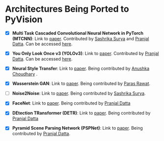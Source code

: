 # Architectures Being Ported to PyVision

- [x] **Multi Task Cascaded Convolutional Neural Network in PyTorch (MTCNN)**: Link to [paper](https://arxiv.org/pdf/1604.02878.pdf). Contributed by [Sashrika Surya](https://github.com/sashrika15) and [Pranjal Datta](https://github.com/pranjaldatta). Can be accessed [here](https://github.com/pranjaldatta/PyVision/tree/master/pyvision/mtcnn).

- [x] **You Only Look Once v3 (YOLOv3)**: Link to [paper](https://arxiv.org/pdf/1804.02767.pdf). Contributed by [Pranjal Datta](https://github.com/pranjaldatta). Can be accessed [here](https://github.com/pranjaldatta/PyVision/tree/master/pyvision/detection/yolov3).

- [x] **Neural Style Transfer**: Link to [paper](https://arxiv.org/pdf/1508.06576.pdf). Being contributed by [Anushka Choudhary](https://github.com/Anushka0805) .

- [x] **Wasserstein GAN**: Link to [paper](https://arxiv.org/pdf/1701.07875.pdf). Being contributed by [Paras Rawat](https://github.com/TrizteX).

- [ ] **Noise2Noise**: Link to [paper](https://arxiv.org/pdf/1803.04189.pdf). Being contributed by [Sashrika Surya](https://github.com/sashrika15).

- [x] **FaceNet**: Link to [paper](https://arxiv.org/pdf/1503.03832.pdf). Being contributed by [Pranjal Datta](https://github.com/pranjaldatta)

- [x] **DEtection TRansformer (DETR)**: Link to [paper](https://scontent.fccu3-1.fna.fbcdn.net/v/t39.8562-6/101177000_245125840263462_1160672288488554496_n.pdf?_nc_cat=104&_nc_sid=ae5e01&_nc_ohc=sU420_xbxT8AX9LfbKI&_nc_ht=scontent.fccu3-1.fna&oh=455f6284084dfccdf0b9b39a878d290f&oe=5F0EB147). Being contributed by [Pranjal Datta](https://github.com/pranjaldatta)

- [x] **Pyramid Scene Parsing Network (PSPNet)**: Link to [paper](https://arxiv.org/pdf/1612.01105.pdf). Being contributed by [Pranjal Datta](https://github.com/pranjaldatta).
